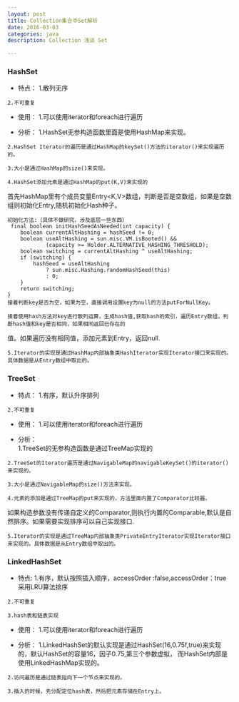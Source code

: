 ```yaml
---
layout: post
title: Collection集合中Set解析
date: 2016-03-03
categories: java
description: Collection 浅谈 Set

---
```


### HashSet
	
   - 特点：
	1.散列无序

	2.不可重复

   - 使用：
	1.可以使用iterator和foreach进行遍历

   - 分析：
	1.HashSet无参构造函数里面是使用HashMap来实现。

	2.HashSet Iterator的遍历是通过HashMap的keySet()方法的iterator()来实现遍历的。

	3.大小是通过HashMap的size()来实现。

	4.HashSet添加元素是通过HashMap的put(K,V)来实现的
首先HashMap里有个成员变量Entry<K,V>数组，判断是否是空数组，如果是空数组则初始化Entry,随机初始化Hash种子。

	初始化方法:（具体不做研究，涉及底层一些东西）
	 final boolean initHashSeedAsNeeded(int capacity) {
		boolean currentAltHashing = hashSeed != 0;
		boolean useAltHashing = sun.misc.VM.isBooted() &&
				(capacity >= Holder.ALTERNATIVE_HASHING_THRESHOLD);
		boolean switching = currentAltHashing ^ useAltHashing;
		if (switching) {
			hashSeed = useAltHashing
				? sun.misc.Hashing.randomHashSeed(this)
				: 0;
		}
		return switching;
	}
	接着判断key是否为空，如果为空，直接调用设置key为null的方法putForNullKey。
		
	接着使用hash方法对key进行散列运算，生成hash值,获取hash的索引，遍历Entry数组，判断hash值和key是否相同，如果相同返回已存在的
值。如果遍历没有相同值，添加元素到Entry，返回null.

	5.Iterator的实现是通过HashMap内部抽象类HashIterator实现Iterator接口来实现的。具体数据是从Entry数组中取出的。


### TreeSet

   - 特点：
	1.有序，默认升序排列

	2.不可重复

   - 使用：
	1.可以使用iterator和foreach进行遍历

   - 分析：	
	1.TreeSet的无参构造函数是通过TreeMap实现的
	
	2.TreeSet的Iterator遍历是通过NavigableMap的navigableKeySet()的iterator()来实现的。
	
	3.大小是通过NavigableMap的size()方法来实现。
	
	4.元素的添加是通过TreeMap的put来实现的，方法里面内置了Comparator比较器，
如果构造参数没有传递自定义的Comparator,则执行内置的Comparable,默认是自然排序。如果需要实现排序可以自己实现接口.
		
	5.Iterator的实现是通过TreeMap内部抽象类PrivateEntryIterator实现Iterator接口来实现的。具体数据是从Entry数组中取出的。


### LinkedHashSet 

   - 特点:
	1.有序，默认按照插入顺序，accessOrder :false,accessOrder：true 采用LRU算法排序
	
	2.不可重复
	
	3.hash表和链表实现

   - 使用：
	1.可以使用iterator和foreach进行遍历

   - 分析：
	1.LinkedHashSet的默认实现是通过HashSet(16,0.75f,true)来实现的，默认HashSet的容量16，因子0.75,第三个参数虚拟，
而HashSet内部是使用LinkedHashMap实现的。
		
	2.访问遍历是通过链表指向下一个节点来实现的。
	
	3.插入的时候，先分配定位hash表，然后把元素存储在Entry上。

